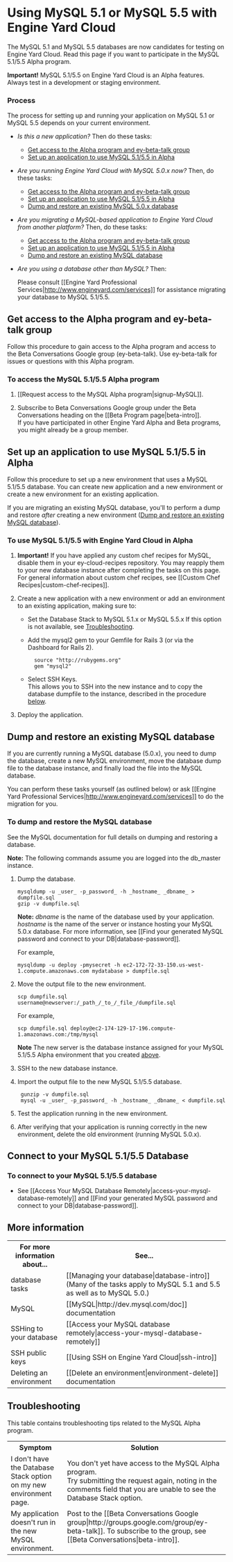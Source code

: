 # Using MySQL 5.1 or MySQL 5.5 with Engine Yard Cloud

The MySQL 5.1 and MySQL 5.5 databases are now candidates for testing on Engine Yard Cloud. Read this page if you want to participate in the MySQL 5.1/5.5 Alpha program.

**Important!** MySQL 5.1/5.5 on Engine Yard Cloud is an Alpha features. Always test in a development or staging environment.


### Process

The process for setting up and running your application on MySQL 5.1 or MySQL 5.5 depends on your current environment.

* _Is this a new application?_ Then do these tasks:

   * [Get access to the Alpha program and ey-beta-talk group][2]  
   * [Set up an application to use MySQL 5.1/5.5 in Alpha][3]  

* _Are you running Engine Yard Cloud with MySQL 5.0.x now?_ Then, do these tasks:  

    * [Get access to the Alpha program and ey-beta-talk group][2]  
    * [Set up an application to use MySQL 5.1/5.5 in Alpha][3]  
    * [Dump and restore an existing MySQL 5.0.x database][4]
 
* _Are you migrating a MySQL-based application to Engine Yard Cloud from another platform?_ Then, do these tasks:  

    * [Get access to the Alpha program and ey-beta-talk group][2]  
    * [Set up an application to use MySQL 5.1/5.5 in Alpha][3]  
    * [Dump and restore an existing MySQL database][4]

* _Are you using a database other than MySQL?_ Then:  

    Please consult [[Engine Yard Professional Services|http://www.engineyard.com/services]] for assistance migrating your database to MySQL 5.1/5.5. 





<h2 id="topic2"> Get access to the Alpha program and ey-beta-talk group </h2>

Follow this procedure to gain access to the Alpha program and access to the Beta Conversations Google group (ey-beta-talk). Use ey-beta-talk for issues or questions with this Alpha program.


### To access the MySQL 5.1/5.5 Alpha program

1. [[Request access to the MySQL Alpha program|signup-MySQL]].

2. Subscribe to Beta Conversations Google group under the Beta Conversations heading on the [[Beta Program page|beta-intro]].     
	If you have participated in other Engine Yard Alpha and Beta programs, you might already be a group member.




<h2 id="topic3"> Set up an application to use MySQL 5.1/5.5 in Alpha </h2>

Follow this procedure to set up a new environment that uses a MySQL 5.1/5.5 database. You can create new application and a new environment or create a new environment for an existing application. 

If you are migrating an existing MySQL database, you'll to perform a dump and restore _after_ creating a new environment ([Dump and restore an existing MySQL database][3]).

### To use MySQL 5.1/5.5 with Engine Yard Cloud in Alpha

1. **Important!** If you have applied any custom chef recipes for MySQL, disable them in your ey-cloud-recipes repository. You may reapply them to your new database instance after completing the tasks on this page.   
    For general information about custom chef recipes, see [[Custom Chef Recipes|custom-chef-recipes]].

2. Create a new application with a new environment or add an environment to an existing application, making sure to:

    * Set the Database Stack to MySQL 5.1.x or MySQL 5.5.x 
      If this option is not available, see [Troubleshooting][6].

    * Add the mysql2 gem to your Gemfile for Rails 3 (or via the Dashboard for Rails 2).

            source "http://rubygems.org"  
            gem "mysql2"
	
	* Select SSH Keys.  
	This allows you to SSH into the new instance and to copy the database dumpfile to the instance, described in the procedure [below][4].  
    
3. Deploy the application.



<h2 id="topic4"> Dump and restore an existing MySQL database</h2>

If you are currently running a MySQL database (5.0.x), you need to dump the database, create a new MySQL environment, move the database dump file to the database instance, and finally load the file into the MySQL database.  

You can perform these tasks yourself (as outlined below) or ask [[Engine Yard Professional Services|http://www.engineyard.com/services]] to do the migration for you.

### To dump and restore the MySQL database

See the MySQL documentation for full details on dumping and restoring a database. 

**Note:** The following commands assume you are logged into the db_master instance.  

1.  Dump the database.
		
		mysqldump -u _user_ -p_password_ -h _hostname_ _dbname_ > dumpfile.sql  
		gzip -v dumpfile.sql 
	
	**Note:** _dbname_ is the name of the database used by your application. _hostname_ is the name of the server or instance hosting your MySQL 5.0.x database. For more information, see [[Find your generated MySQL password and connect to your DB|database-password]].
				
	For example, 
	
        mysqldump -u deploy -pmysecret -h ec2-172-72-33-150.us-west-1.compute.amazonaws.com mydatabase > dumpfile.sql	

2. 	Move the output file to the new environment. 
	
		scp dumpfile.sql username@newserver:/_path_/_to_/_file_/dumpfile.sql
		
	For example,  
	
	    scp dumpfile.sql deploy@ec2-174-129-17-196.compute-1.amazonaws.com:/tmp/mysql		
	
	**Note** The new server is the database instance assigned for your MySQL 5.1/5.5 Alpha environment that you created [above][3].
					 
3. SSH to the new database instance.

4. Import the output file to the new MySQL 5.1/5.5 database. 

		gunzip -v dumpfile.sql
		mysql -u _user_ -p_password_ -h _hostname_ _dbname_ < dumpfile.sql
	
5. Test the application running in the new environment.

6. After verifying that your application is running correctly in the new environment, delete the old environment (running MySQL 5.0.x).



<h2 id="topic8">Connect to your MySQL 5.1/5.5 Database </h2>

### To connect to your MySQL 5.1/5.5 database

* See [[Access Your MySQL Database Remotely|access-your-mysql-database-remotely]] and [[Find your generated MySQL password and connect to your DB|database-password]].


<h2 id="topic5"> More information</h2>

<table>
  <tr>
    <th>For more information about...</th><th>See...</th>
  </tr>
<tr>
    <td>database tasks</td><td>[[Managing your database|database-intro]] (Many of the tasks apply to MySQL 5.1 and 5.5 as well as to MySQL 5.0.)</td>
  </tr>
<tr>
    <td>MySQL</td><td>[[MySQL|http://dev.mysql.com/doc]] documentation </td>
  </tr>
<tr>
    <td>SSHing to your database</td><td>[[Access your MySQL database remotely|access-your-mysql-database-remotely]] </td>
  </tr>
<tr>
    <td>SSH public keys</td><td>[[Using SSH on Engine Yard Cloud|ssh-intro]] </td>
  </tr>
<tr>
    <td>Deleting an environment</td><td>[[Delete an environment|environment-delete]] documentation </td>
  </tr>
</table>

<h2 id="topic6"> Troubleshooting</h2>

This table contains troubleshooting tips related to the MySQL Alpha program.

<table>
  <tr>
    <th>Symptom</th><th>Solution</th>
  </tr>
  <tr>
    <td>I don't have the Database Stack option on my new environment page.</td><td>You don't yet have access to the MySQL Alpha program. <br> Try submitting the request again, noting in the comments field that you are unable to see the Database Stack option. </td>
  </tr>
  <tr>
    <td>My application doesn't run in the new MySQL environment.</td><td>Post to the [[Beta Conversations Google group|http://groups.google.com/group/ey-beta-talk]]. To subscribe to the group, see [[Beta Conversations|beta-intro]]. <br> <br>
</td>
  </tr>
</table>


[1]: #topic1        "topic1"
[2]: #topic2        "topic2"
[3]: #topic3        "topic3"
[4]: #topic4        "topic4"
[5]: #topic5        "topic5"
[6]: #topic6        "topic6"
[7]: #topic7        "topic7"
[8]: #topic8        "topic8"
[9]: #topic9        "topic9"
[10]: #topic10      "topic10"
[11]: #topic11      "topic11"
[12]: #topic12       "topic12"
[13]: #topic13       "topic13"

